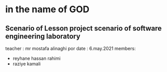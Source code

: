 # in the name of GOD
## Scenario of Lesson project scenario of software engineering laboratory
teacher : mr mostafa alinaghi por
date : 6.may.2021
members:
* reyhane hassan rahimi
* raziye kamali
